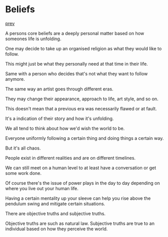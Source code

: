 # Beliefs

[prev](./karma.md)

A persons core beliefs are a deeply personal matter based on how someones life is unfolding.

One may decide to take up an organised religion as what they would like to follow.

This might just be what they personally need at that time in their life.

Same with a person who decides that's not what they want to follow anymore.

The same way an artist goes through different eras.

They may change their appearance, approach to life, art style, and so on.

This doesn't mean that a previous era was necessarily flawed or at fault.

It's a indication of their story and how it's unfolding.

We all tend to think about how we'd wish the world to be.

Everyone uniformly following a certain thing and doing things a certain way.

But it's all chaos. 

People exist in different realities and are on different timelines.

We can still meet on a human level to at least have a conversation or get some work done.

Of course there's the issue of power plays in the day to day depending on where you live out your human life.

Having a certain mentality up your sleeve can help you rise above the pendulum swing and mitigate certain situations.

There are objective truths and subjective truths.

Objective truths are such as natural law. Subjective truths are true to an individual based on how they perceive the world.

